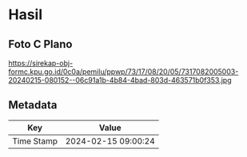# Hasil

## Foto C Plano

https://sirekap-obj-formc.kpu.go.id/0c0a/pemilu/ppwp/73/17/08/20/05/7317082005003-20240215-080152--06c91a1b-4b84-4bad-803d-463571b0f353.jpg


## Metadata

| Key        | Value               |
| ---------- | ------------------- |
| Time Stamp | 2024-02-15 09:00:24 |



